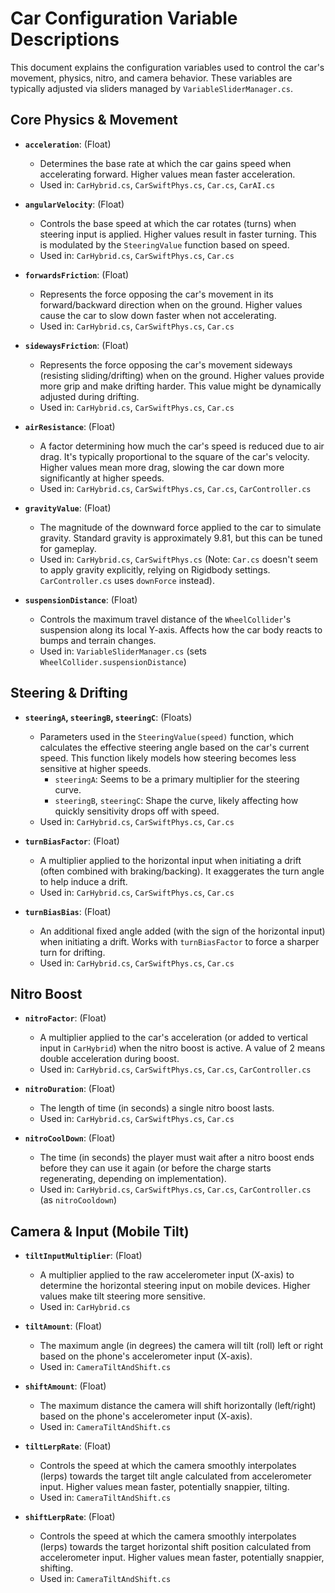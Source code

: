 # Car Configuration Variable Descriptions

This document explains the configuration variables used to control the car's movement, physics, nitro, and camera behavior. These variables are typically adjusted via sliders managed by `VariableSliderManager.cs`.

## Core Physics & Movement

*   **`acceleration`**: (Float)
    *   Determines the base rate at which the car gains speed when accelerating forward. Higher values mean faster acceleration.
    *   Used in: `CarHybrid.cs`, `CarSwiftPhys.cs`, `Car.cs`, `CarAI.cs`

*   **`angularVelocity`**: (Float)
    *   Controls the base speed at which the car rotates (turns) when steering input is applied. Higher values result in faster turning. This is modulated by the `SteeringValue` function based on speed.
    *   Used in: `CarHybrid.cs`, `CarSwiftPhys.cs`, `Car.cs`

*   **`forwardsFriction`**: (Float)
    *   Represents the force opposing the car's movement in its forward/backward direction when on the ground. Higher values cause the car to slow down faster when not accelerating.
    *   Used in: `CarHybrid.cs`, `CarSwiftPhys.cs`, `Car.cs`

*   **`sidewaysFriction`**: (Float)
    *   Represents the force opposing the car's movement sideways (resisting sliding/drifting) when on the ground. Higher values provide more grip and make drifting harder. This value might be dynamically adjusted during drifting.
    *   Used in: `CarHybrid.cs`, `CarSwiftPhys.cs`, `Car.cs`

*   **`airResistance`**: (Float)
    *   A factor determining how much the car's speed is reduced due to air drag. It's typically proportional to the square of the car's velocity. Higher values mean more drag, slowing the car down more significantly at higher speeds.
    *   Used in: `CarHybrid.cs`, `CarSwiftPhys.cs`, `Car.cs`, `CarController.cs`

*   **`gravityValue`**: (Float)
    *   The magnitude of the downward force applied to the car to simulate gravity. Standard gravity is approximately 9.81, but this can be tuned for gameplay.
    *   Used in: `CarHybrid.cs`, `CarSwiftPhys.cs` (Note: `Car.cs` doesn't seem to apply gravity explicitly, relying on Rigidbody settings. `CarController.cs` uses `downForce` instead).

*   **`suspensionDistance`**: (Float)
    *   Controls the maximum travel distance of the `WheelCollider`'s suspension along its local Y-axis. Affects how the car body reacts to bumps and terrain changes.
    *   Used in: `VariableSliderManager.cs` (sets `WheelCollider.suspensionDistance`)

## Steering & Drifting

*   **`steeringA`, `steeringB`, `steeringC`**: (Floats)
    *   Parameters used in the `SteeringValue(speed)` function, which calculates the effective steering angle based on the car's current speed. This function likely models how steering becomes less sensitive at higher speeds.
        *   `steeringA`: Seems to be a primary multiplier for the steering curve.
        *   `steeringB`, `steeringC`: Shape the curve, likely affecting how quickly sensitivity drops off with speed.
    *   Used in: `CarHybrid.cs`, `CarSwiftPhys.cs`, `Car.cs`

*   **`turnBiasFactor`**: (Float)
    *   A multiplier applied to the horizontal input when initiating a drift (often combined with braking/backing). It exaggerates the turn angle to help induce a drift.
    *   Used in: `CarHybrid.cs`, `CarSwiftPhys.cs`, `Car.cs`

*   **`turnBiasBias`**: (Float)
    *   An additional fixed angle added (with the sign of the horizontal input) when initiating a drift. Works with `turnBiasFactor` to force a sharper turn for drifting.
    *   Used in: `CarHybrid.cs`, `CarSwiftPhys.cs`, `Car.cs`

## Nitro Boost

*   **`nitroFactor`**: (Float)
    *   A multiplier applied to the car's acceleration (or added to vertical input in `CarHybrid`) when the nitro boost is active. A value of 2 means double acceleration during boost.
    *   Used in: `CarHybrid.cs`, `CarSwiftPhys.cs`, `Car.cs`, `CarController.cs`

*   **`nitroDuration`**: (Float)
    *   The length of time (in seconds) a single nitro boost lasts.
    *   Used in: `CarHybrid.cs`, `CarSwiftPhys.cs`, `Car.cs`

*   **`nitroCoolDown`**: (Float)
    *   The time (in seconds) the player must wait after a nitro boost ends before they can use it again (or before the charge starts regenerating, depending on implementation).
    *   Used in: `CarHybrid.cs`, `CarSwiftPhys.cs`, `Car.cs`, `CarController.cs` (as `nitroCooldown`)

## Camera & Input (Mobile Tilt)

*   **`tiltInputMultiplier`**: (Float)
    *   A multiplier applied to the raw accelerometer input (X-axis) to determine the horizontal steering input on mobile devices. Higher values make tilt steering more sensitive.
    *   Used in: `CarHybrid.cs`

*   **`tiltAmount`**: (Float)
    *   The maximum angle (in degrees) the camera will tilt (roll) left or right based on the phone's accelerometer input (X-axis).
    *   Used in: `CameraTiltAndShift.cs`

*   **`shiftAmount`**: (Float)
    *   The maximum distance the camera will shift horizontally (left/right) based on the phone's accelerometer input (X-axis).
    *   Used in: `CameraTiltAndShift.cs`

*   **`tiltLerpRate`**: (Float)
    *   Controls the speed at which the camera smoothly interpolates (lerps) towards the target tilt angle calculated from accelerometer input. Higher values mean faster, potentially snappier, tilting.
    *   Used in: `CameraTiltAndShift.cs`

*   **`shiftLerpRate`**: (Float)
    *   Controls the speed at which the camera smoothly interpolates (lerps) towards the target horizontal shift position calculated from accelerometer input. Higher values mean faster, potentially snappier, shifting.
    *   Used in: `CameraTiltAndShift.cs`
